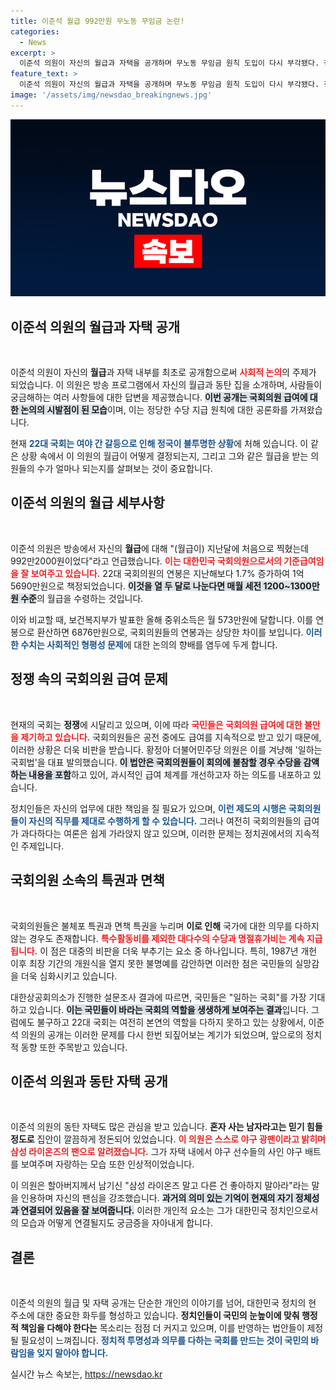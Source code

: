 ```yaml
---
title: 이준석 월급 992만원 무노동 무임금 논란!
categories:
  - News
excerpt: >
  이준석 의원이 자신의 월급과 자택을 공개하며 무노동 무임금 원칙 도입이 다시 부각됐다. 정쟁에 빠진 국회와 대비되는 그의 깔끔한 집이 화제를 모으고 있다. 국회의원 급여 과다 논란 속, 일하는 국회로의 변화를 외치는 목소리가 커지고 있다!
feature_text: >
  이준석 의원이 자신의 월급과 자택을 공개하며 무노동 무임금 원칙 도입이 다시 부각됐다. 정쟁에 빠진 국회와 대비되는 그의 깔끔한 집이 화제를 모으고 있다. 국회의원 급여 과다 논란 속, 일하는 국회로의 변화를 외치는 목소리가 커지고 있다!
image: '/assets/img/newsdao_breakingnews.jpg'
---
```


<p><img src="/assets/img/newsdao_breakingnews.jpg" alt="ranknews 속보" /></p>

<h2 data-ke-size="size26">이준석 의원의 월급과 자택 공개</h2>

<p data-ke-size="size16">&nbsp;</p>

<p>이준석 의원이 자신의 <b>월급</b>과 자택 내부를 최초로 공개함으로써 <b><span style="color: #ee2323;">사회적 논의</span></b>의 주제가 되었습니다. 이 의원은 방송 프로그램에서 자신의 월급과 동탄 집을 소개하며, 사람들이 궁금해하는 여러 사항들에 대한 답변을 제공했습니다. <b><span style="background-color: #21538527;">이번 공개는 국회의원 급여에 대한 논의의 시발점이 된 모습</span></b>이며, 이는 정당한 수당 지급 원칙에 대한 공론화를 가져왔습니다. </p>

<p>현재 <b><span style="color: #1a5490;">22대 국회는 여야 간 갈등으로 인해 정국이 불투명한 상황</span></b>에 처해 있습니다. 이 같은 상황 속에서 이 의원의 월급이 어떻게 결정되는지, 그리고 그와 같은 월급을 받는 의원들의 수가 얼마나 되는지를 살펴보는 것이 중요합니다.</p>

<h2 data-ke-size="size26">이준석 의원의 월급 세부사항</h2>

<p data-ke-size="size16">&nbsp;</p>

<p>이준석 의원은 방송에서 자신의 <b>월급</b>에 대해 "(월급이) 지난달에 처음으로 찍혔는데 992만2000원이었다"라고 언급했습니다. <b><span style="color: #ee2323;">이는 대한민국 국회의원으로서의 기준급여임을 잘 보여주고 있습니다.</span></b> 22대 국회의원의 연봉은 지난해보다 1.7% 증가하여 1억5690만원으로 책정되었습니다. <b><span style="background-color: #21538527;">이것을 열 두 달로 나눈다면 매월 세전 1200~1300만원 수준</span></b>의 월급을 수령하는 것입니다.</p>

<p>이와 비교할 때, 보건복지부가 발표한 올해 중위소득은 월 573만원에 달합니다. 이를 연봉으로 환산하면 6876만원으로, 국회의원들의 연봉과는 상당한 차이를 보입니다. <b><span style="color: #1a5490;">이러한 수치는 사회적인 형평성 문제</span></b>에 대한 논의의 향배를 염두에 두게 합니다.</p>

<h2 data-ke-size="size26">정쟁 속의 국회의원 급여 문제</h2>

<p data-ke-size="size16">&nbsp;</p>

<p>현재의 국회는 <b>정쟁</b>에 시달리고 있으며, 이에 따라 <b><span style="color: #ee2323;">국민들은 국회의원 급여에 대한 불만을 제기하고 있습니다.</span></b> 국회의원들은 공전 중에도 급여를 지속적으로 받고 있기 때문에, 이러한 상황은 더욱 비판을 받습니다. 황정아 더불어민주당 의원은 이를 겨냥해 '일하는 국회법'을 대표 발의했습니다. <b><span style="background-color: #21538527;">이 법안은 국회의원들이 회의에 불참할 경우 수당을 감액하는 내용을 포함</span></b>하고 있어, 과시적인 급여 체계를 개선하고자 하는 의도를 내포하고 있습니다.</p>

<p>정치인들은 자신의 업무에 대한 책임을 질 필요가 있으며, <b><span style="color: #1a5490;">이런 제도의 시행은 국회의원들이 자신의 직무를 제대로 수행하게 할 수 있습니다.</span></b> 그러나 여전히 국회의원들의 급여가 과다하다는 여론은 쉽게 가라앉지 않고 있으며, 이러한 문제는 정치권에서의 지속적인 주제입니다.</p>

<h2 data-ke-size="size26">국회의원 소속의 특권과 면책</h2>

<p data-ke-size="size16">&nbsp;</p>

<p>국회의원들은 불체포 특권과 면책 특권을 누리며 <b>이로 인해</b> 국가에 대한 의무를 다하지 않는 경우도 존재합니다. <b><span style="color: #ee2323;">특수활동비를 제외한 대다수의 수당과 명절휴가비는 계속 지급됩니다.</span></b> 이 점은 대중의 비판을 더욱 부추기는 요소 중 하나입니다. 특히, 1987년 개헌 이후 최장 기간의 개원식을 열지 못한 불명예를 감안하면 이러한 점은 국민들의 실망감을 더욱 심화시키고 있습니다.</p>

<p>대한상공회의소가 진행한 설문조사 결과에 따르면, 국민들은 "일하는 국회"를 가장 기대하고 있습니다. <b><span style="background-color: #21538527;">이는 국민들이 바라는 국회의 역할을 생생하게 보여주는 결과</span></b>입니다. 그럼에도 불구하고 22대 국회는 여전히 본연의 역할을 다하지 못하고 있는 상황에서, 이준석 의원의 공개는 이러한 문제를 다시 한번 되짚어보는 계기가 되었으며, 앞으로의 정치적 동향 또한 주목받고 있습니다.</p>

<h2 data-ke-size="size26">이준석 의원과 동탄 자택 공개</h2>

<p data-ke-size="size16">&nbsp;</p>

<p>이준석 의원의 동탄 자택도 많은 관심을 받고 있습니다. <b>혼자 사는 남자라고는 믿기 힘들 정도로</b> 집안이 깔끔하게 정돈되어 있었습니다. <b><span style="color: #ee2323;">이 의원은 스스로 야구 광팬이라고 밝히며 삼성 라이온즈의 팬으로 알려졌습니다.</span></b> 그가 자택 내에서 야구 선수들의 사인 야구 배트를 보여주며 자랑하는 모습 또한 인상적이었습니다.</p>

<p>이 의원은 할아버지께서 남기신 "삼성 라이온즈 말고 다른 건 좋아하지 말아라"라는 말을 인용하며 자신의 팬심을 강조했습니다. <b><span style="background-color: #21538527;">과거의 의미 있는 기억이 현재의 자기 정체성과 연결되어 있음을 잘 보여줍니다.</span></b> 이러한 개인적 요소는 그가 대한민국 정치인으로서의 모습과 어떻게 연결될지도 궁금증을 자아내게 합니다. </p>

<h2 data-ke-size="size26">결론</h2>

<p data-ke-size="size16">&nbsp;</p>

<p>이준석 의원의 월급 및 자택 공개는 단순한 개인의 이야기를 넘어, 대한민국 정치의 현 주소에 대한 중요한 화두를 형성하고 있습니다. <b>정치인들이 국민의 눈높이에 맞춰 행정적 책임을 다해야 한다는</b> 목소리는 점점 더 커지고 있으며, 이를 반영하는 법안들이 제정될 필요성이 느껴집니다. <b><span style="color: #1a5490;">정치적 투명성과 의무를 다하는 국회를 만드는 것이 국민의 바람임을 잊지 말아야 합니다.</span></b></p>
실시간 뉴스 속보는, <a href="https://newsdao.kr" rel="dofollow">https://newsdao.kr</a>


